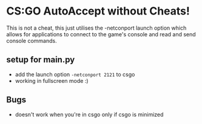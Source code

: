 # CS:GO AutoAccept without Cheats!

This is not a cheat, this just utilises the -netconport launch option which allows for applications to connect to the game's console and read and send console commands.

## setup for main.py
- add the launch option `-netconport 2121` to csgo
- working in fullscreen mode :)

## Bugs
- doesn't work when you're in csgo only if csgo is minimized

